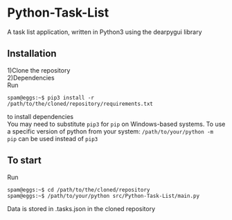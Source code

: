 # Python-Task-List

A task list application, written in Python3 using the dearpygui library

## Installation

1)Clone the repository<br>
2)Dependencies<br>
Run
```shell
spam@eggs:~$ pip3 install -r /path/to/the/cloned/repository/requirements.txt
```
to install dependencies<br>
You may need to substitute `pip3` for `pip` on Windows-based systems.  To use a specific version of python from your system: `/path/to/your/python -m pip` can be used instead of `pip3`

## To start
Run
```shell
spam@eggs:~$ cd /path/to/the/cloned/repository
spam@eggs:~$ /path/to/your/python src/Python-Task-List/main.py
```

Data is stored in .tasks.json in the cloned repository
